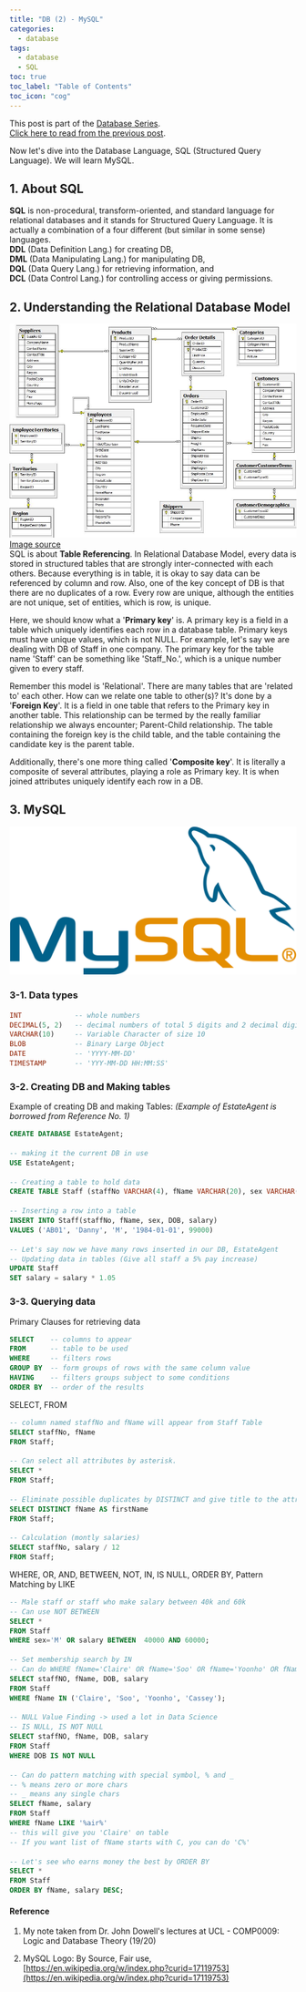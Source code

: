 ```yaml
---
title: "DB (2) - MySQL"
categories:
  - database
tags:
  - database
  - SQL
toc: true
toc_label: "Table of Contents"
toc_icon: "cog"
---
```

This post is part of the [Database Series](https://kimdanny.github.io/categories/#database).  
[Click here to read from the previous post](https://kimdanny.github.io/database/S1-Introduction/).  

Now let's dive into the Database Language, SQL (Structured Query Language). We will learn MySQL.  

## 1. About SQL
**SQL** is non-procedural, transform-oriented, and standard language for relational databases and it stands for Structured Query Language.
It is actually a combination of a four different (but similar in some sense) languages.  
**DDL** (Data Definition Lang.) for creating DB,  
**DML** (Data Manipulating Lang.) for manipulating DB,  
**DQL** (Data Query Lang.) for retrieving information, and  
**DCL** (Data Control Lang.) for controlling access or giving permissions.

## 2. Understanding the Relational Database Model
![relational DB](/images/db/relationalDB.jpg)   
[Image source](https://neo4j.com/developer/guide-sql-to-cypher/)  
SQL is about **Table Referencing**. In Relational Database Model, every data is stored in structured tables that are strongly inter-connected with each others.
Because everything is in table, it is okay to say data can be referenced by column and row. 
Also, one of the key concept of DB is that there are no duplicates of a row. Every row are unique, although the entities are not unique, set of entities, which is row, is unique.  

Here, we should know what a '**Primary key**' is. A primary key is a field in a table which uniquely identifies each row in a database table. 
Primary keys must have unique values, which is not NULL. For example, let's say we are dealing with DB of Staff in one company.
The primary key for the table name 'Staff' can be something like 'Staff_No.', which is a unique number given to every staff.  

Remember this model is 'Relational'. There are many tables that are 'related to' each other. How can we relate one table to other(s)?
It's done by a '**Foreign Key**'. It is a field in one table that refers to the Primary key in another table.
This relationship can be termed by the really familiar relationship we always encounter; Parent-Child relationship. 
The table containing the foreign key is the child table, and the table containing the candidate key is the parent table.  

Additionally, there's one more thing called '**Composite key**'. It is literally a composite of several attributes, playing a role as Primary key.
It is when joined attributes uniquely identify each row in a DB.


## 3. MySQL
[![mysql](/images/db/MySQL.png)](https://www.mysql.com)

### 3-1. Data types
```sql
INT             -- whole numbers
DECIMAL(5, 2)   -- decimal numbers of total 5 digits and 2 decimal digits
VARCHAR(10)     -- Variable Character of size 10
BLOB            -- Binary Large Object
DATE            -- 'YYYY-MM-DD'
TIMESTAMP       -- 'YYY-MM-DD HH:MM:SS'
```

### 3-2. Creating DB and Making tables
Example of creating DB and making Tables: _(Example of EstateAgent is borrowed from Reference No. 1)_
```sql
CREATE DATABASE EstateAgent;

-- making it the current DB in use
USE EstateAgent;

-- Creating a table to hold data
CREATE TABLE Staff (staffNo VARCHAR(4), fName VARCHAR(20), sex VARCHAR(1), DOB DATE, salary DECIMAL(5, 2));

-- Inserting a row into a table
INSERT INTO Staff(staffNo, fName, sex, DOB, salary) 
VALUES ('AB01', 'Danny', 'M', '1984-01-01', 99000)

-- Let's say now we have many rows inserted in our DB, EstateAgent
-- Updating data in tables (Give all staff a 5% pay increase)
UPDATE Staff
SET salary = salary * 1.05
```


### 3-3. Querying data
Primary Clauses for retrieving data 
```sql
SELECT    -- columns to appear
FROM      -- table to be used
WHERE     -- filters rows
GROUP BY  -- form groups of rows with the same column value
HAVING    -- filters groups subject to some conditions
ORDER BY  -- order of the results
```

SELECT, FROM
```sql
-- column named staffNo and fName will appear from Staff Table
SELECT staffNo, fName
FROM Staff;

-- Can select all attributes by asterisk.
SELECT *
FROM Staff;

-- Eliminate possible duplicates by DISTINCT and give title to the attribute by AS
SELECT DISTINCT fName AS firstName
FROM Staff;

-- Calculation (montly salaries)
SELECT staffNo, salary / 12
FROM Staff;
```

WHERE, OR, AND, BETWEEN, NOT, IN, IS NULL, ORDER BY, Pattern Matching by LIKE 
```sql
-- Male staff or staff who make salary between 40k and 60k
-- Can use NOT BETWEEN
SELECT *
FROM Staff
WHERE sex='M' OR salary BETWEEN  40000 AND 60000;

-- Set membership search by IN
-- Can do WHERE fName='Claire' OR fName='Soo' OR fName='Yoonho' OR fName='Cassey', but a bit messy.
SELECT staffNO, fName, DOB, salary
FROM Staff
WHERE fName IN ('Claire', 'Soo', 'Yoonho', 'Cassey');

-- NULL Value Finding -> used a lot in Data Science
-- IS NULL, IS NOT NULL
SELECT staffNO, fName, DOB, salary
FROM Staff
WHERE DOB IS NOT NULL 

-- Can do pattern matching with special symbol, % and _
-- % means zero or more chars
-- _ means any single chars
SELECT fName, salary
FROM Staff
WHERE fName LIKE '%air%'
-- this will give you 'Claire' on table
-- If you want list of fName starts with C, you can do 'C%'

-- Let's see who earns money the best by ORDER BY
SELECT *
FROM Staff
ORDER BY fName, salary DESC;
```



#### Reference
1. My note taken from Dr. John Dowell's lectures at UCL - COMP0009: Logic and Database Theory (19/20)

2. MySQL Logo: By Source, Fair use, [https://en.wikipedia.org/w/index.php?curid=17119753](https://en.wikipedia.org/w/index.php?curid=17119753)